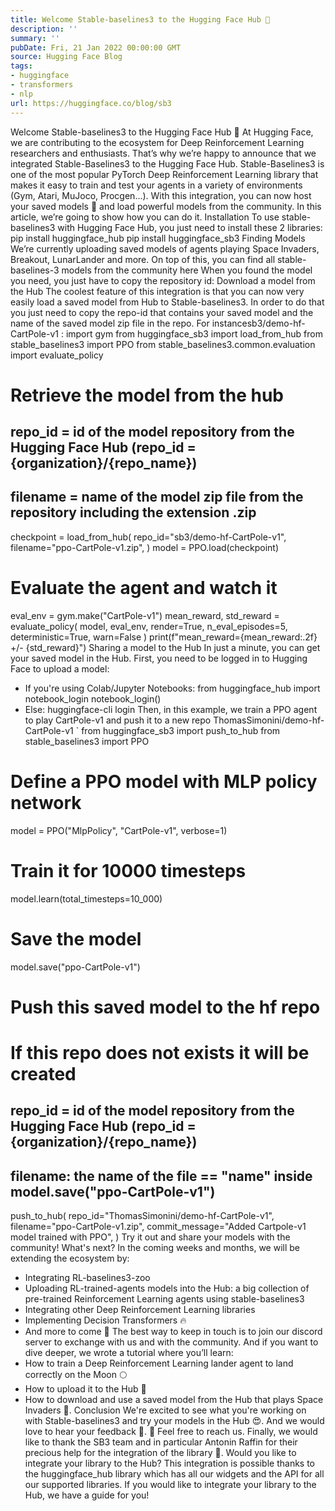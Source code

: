 ```yaml
---
title: Welcome Stable-baselines3 to the Hugging Face Hub 🤗
description: ''
summary: ''
pubDate: Fri, 21 Jan 2022 00:00:00 GMT
source: Hugging Face Blog
tags:
- huggingface
- transformers
- nlp
url: https://huggingface.co/blog/sb3
---
```


Welcome Stable-baselines3 to the Hugging Face Hub 🤗
At Hugging Face, we are contributing to the ecosystem for Deep Reinforcement Learning researchers and enthusiasts. That’s why we’re happy to announce that we integrated Stable-Baselines3 to the Hugging Face Hub.
Stable-Baselines3 is one of the most popular PyTorch Deep Reinforcement Learning library that makes it easy to train and test your agents in a variety of environments (Gym, Atari, MuJoco, Procgen...). With this integration, you can now host your saved models 💾 and load powerful models from the community.
In this article, we’re going to show how you can do it.
Installation
To use stable-baselines3 with Hugging Face Hub, you just need to install these 2 libraries:
pip install huggingface_hub
pip install huggingface_sb3
Finding Models
We’re currently uploading saved models of agents playing Space Invaders, Breakout, LunarLander and more. On top of this, you can find all stable-baselines-3 models from the community here
When you found the model you need, you just have to copy the repository id:
Download a model from the Hub
The coolest feature of this integration is that you can now very easily load a saved model from Hub to Stable-baselines3.
In order to do that you just need to copy the repo-id that contains your saved model and the name of the saved model zip file in the repo.
For instancesb3/demo-hf-CartPole-v1
:
import gym
from huggingface_sb3 import load_from_hub
from stable_baselines3 import PPO
from stable_baselines3.common.evaluation import evaluate_policy
# Retrieve the model from the hub
## repo_id = id of the model repository from the Hugging Face Hub (repo_id = {organization}/{repo_name})
## filename = name of the model zip file from the repository including the extension .zip
checkpoint = load_from_hub(
repo_id="sb3/demo-hf-CartPole-v1",
filename="ppo-CartPole-v1.zip",
)
model = PPO.load(checkpoint)
# Evaluate the agent and watch it
eval_env = gym.make("CartPole-v1")
mean_reward, std_reward = evaluate_policy(
model, eval_env, render=True, n_eval_episodes=5, deterministic=True, warn=False
)
print(f"mean_reward={mean_reward:.2f} +/- {std_reward}")
Sharing a model to the Hub
In just a minute, you can get your saved model in the Hub.
First, you need to be logged in to Hugging Face to upload a model:
- If you're using Colab/Jupyter Notebooks:
from huggingface_hub import notebook_login
notebook_login()
- Else:
huggingface-cli login
Then, in this example, we train a PPO agent to play CartPole-v1 and push it to a new repo ThomasSimonini/demo-hf-CartPole-v1
`
from huggingface_sb3 import push_to_hub
from stable_baselines3 import PPO
# Define a PPO model with MLP policy network
model = PPO("MlpPolicy", "CartPole-v1", verbose=1)
# Train it for 10000 timesteps
model.learn(total_timesteps=10_000)
# Save the model
model.save("ppo-CartPole-v1")
# Push this saved model to the hf repo
# If this repo does not exists it will be created
## repo_id = id of the model repository from the Hugging Face Hub (repo_id = {organization}/{repo_name})
## filename: the name of the file == "name" inside model.save("ppo-CartPole-v1")
push_to_hub(
repo_id="ThomasSimonini/demo-hf-CartPole-v1",
filename="ppo-CartPole-v1.zip",
commit_message="Added Cartpole-v1 model trained with PPO",
)
Try it out and share your models with the community!
What's next?
In the coming weeks and months, we will be extending the ecosystem by:
- Integrating RL-baselines3-zoo
- Uploading RL-trained-agents models into the Hub: a big collection of pre-trained Reinforcement Learning agents using stable-baselines3
- Integrating other Deep Reinforcement Learning libraries
- Implementing Decision Transformers 🔥
- And more to come 🥳
The best way to keep in touch is to join our discord server to exchange with us and with the community.
And if you want to dive deeper, we wrote a tutorial where you’ll learn:
- How to train a Deep Reinforcement Learning lander agent to land correctly on the Moon 🌕
- How to upload it to the Hub 🚀
- How to download and use a saved model from the Hub that plays Space Invaders 👾.
Conclusion
We're excited to see what you're working on with Stable-baselines3 and try your models in the Hub 😍.
And we would love to hear your feedback 💖. 📧 Feel free to reach us.
Finally, we would like to thank the SB3 team and in particular Antonin Raffin for their precious help for the integration of the library 🤗.
Would you like to integrate your library to the Hub?
This integration is possible thanks to the huggingface_hub
library which has all our widgets and the API for all our supported libraries. If you would like to integrate your library to the Hub, we have a guide for you!